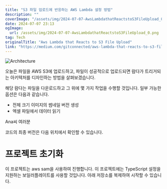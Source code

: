 ```yaml
---
title: "S3 파일 업로드에 반응하는 AWS Lambda 설정 방법"
description: ""
coverImage: "/assets/img/2024-07-07-AwsLambdathatReactstoS3FileUpload_0.png"
date: 2024-07-07 23:13
ogImage: 
  url: /assets/img/2024-07-07-AwsLambdathatReactstoS3FileUpload_0.png
tag: Tech
originalTitle: "Aws Lambda that Reacts to S3 File Upload"
link: "https://medium.com/gitconnected/aws-lambda-that-reacts-to-s3-file-upload-4d16b08fede1"
---
```



![Architecture](/assets/img/2024-07-07-AwsLambdathatReactstoS3FileUpload_0.png)

오늘은 파일을 AWS S3에 업로드하고, 파일이 성공적으로 업로드되면 람다가 트리거되는 아키텍처를 디자인하는 방법을 살펴보겠습니다.

해당 람다는 파일을 다운로드하고 그 위에 몇 가지 작업을 수행할 것입니다. 일부 가능한 옵션은 다음과 같습니다.

- 전체 크기 이미지의 썸네일 버전 생성
- 엑셀 파일에서 데이터 읽기

<div class="content-ad"></div>

Ana씨 여러분

코드의 최종 버전은 다음 위치에서 확인할 수 있습니다.

# 프로젝트 초기화

이 프로젝트는 aws sam을 사용하여 진행합니다. 이 프로젝트에는 TypeScript 설정을 지원하는 보일러플레이트를 사용할 것입니다. 아래 저장소를 복제하여 시작할 수 있습니다.